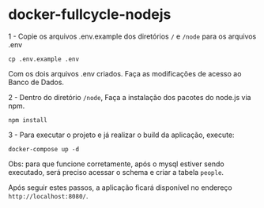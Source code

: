 # docker-fullcycle-nodejs

1 - Copie os arquivos .env.example dos diretórios `/` e `/node` para os arquivos .env

```    
cp .env.example .env
```

Com os dois arquivos .env criados. Faça as modificações de acesso ao Banco de Dados.


2 - Dentro do diretório `/node`, Faça a instalação dos pacotes do node.js via npm.

```    
npm install
```

3 - Para executar o projeto e já realizar o build da aplicação, execute:

```    
docker-compose up -d
```

Obs: para que funcione corretamente, após o mysql estiver sendo executado, será preciso acessar o schema e criar a tabela `people`.

Após seguir estes passos, a aplicação ficará disponível no endereço `http://localhost:8080/`.
